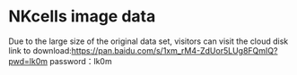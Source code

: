 # NKcells image data
Due to the large size of the original data set, visitors can visit the cloud disk link to download:https://pan.baidu.com/s/1xm_rM4-ZdUor5LUg8FQmIQ?pwd=lk0m 
password：lk0m 
